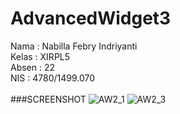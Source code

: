 # AdvancedWidget3
Nama  : Nabilla Febry Indriyanti <br>
Kelas : XIRPL5 <br>
Absen : 22 <br>
NIS : 4780/1499.070 <br> 
<br>
###SCREENSHOT
![AW2_1](http://s10.postimg.org/yohypkr2h/AW3_1.png)
![AW2_3](http://s11.postimg.org/6m7l7442r/AW3_3.png)
